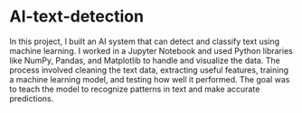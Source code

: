 # AI-text-detection
In this project, I built an AI system that can detect and classify text using machine learning. I worked in a Jupyter Notebook and used Python libraries like NumPy, Pandas, and Matplotlib to handle and visualize the data. The process involved cleaning the text data, extracting useful features, training a machine learning model, and testing how well it performed. The goal was to teach the model to recognize patterns in text and make accurate predictions.
